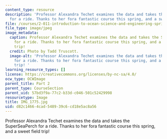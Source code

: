 ```yaml
---
content_type: resource
description: 'Professor Alexandra Techet examines the data and takes the SuperSeaPerch
  for a ride. Thanks to her fora fantastic course this spring, and a sweet field trip! '
file: /courses/2-011-introduction-to-ocean-science-and-engineering-spring-2006/d82c14664cad548939c6cd18e5ac8a56_IMG_1775.jpg
file_type: image/jpeg
image_metadata:
  caption: Professor Alexandra Techet examines the data and takes the SuperSeaPerch
    for a ride. Thanks to her fora fantastic course this spring, and a sweet field
    trip!
  credit: Photo by Tadd Truscott.
  image-alt: 'Professor Alexandra Techet examines the data and takes the SuperSeaPerch
    for a ride. Thanks to her fora fantastic course this spring, and a sweet field
    trip! '
learning_resource_types: []
license: https://creativecommons.org/licenses/by-nc-sa/4.0/
ocw_type: OCWImage
parent_title: Part 2
parent_type: CourseSection
parent_uid: 57bd3f9a-77c2-b33d-c046-501c52429998
resourcetype: Image
title: IMG_1775.jpg
uid: d82c1466-4cad-5489-39c6-cd18e5ac8a56
---
```

Professor Alexandra Techet examines the data and takes the SuperSeaPerch for a ride. Thanks to her fora fantastic course this spring, and a sweet field trip! 